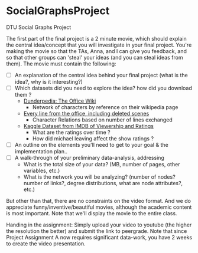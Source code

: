 # SocialGraphsProject
DTU Social Graphs Project

The first part of the final project is a 2 minute movie, which should explain the central idea/concept that you will investigate in your final project. You're making the movie so that the TAs, Anna, and I can give you feedback, and so that other groups can 'steal' your ideas (and you can steal ideas from them). The movie must contain the following:

- [ ] An explanation of the central idea behind your final project (what is the idea?, why is it interesting?)
- [ ] Which datasets did you need to explore the idea? how did you download them ?
  - [Dunderpedia: The Office Wiki](https://theoffice.fandom.com/wiki/Main_Page)
    - Network of characters by reference on their wikipedia page 
  - [Every line from the office, including deleted scenes](https://docs.google.com/spreadsheets/d/18wS5AAwOh8QO95RwHLS95POmSNKA2jjzdt0phrxeAE0/edit#gid=747974534)
    - Character Relations based on number of lines exchanged
  - [Kaggle Dataset from IMDB of Viewership and Ratings](https://www.kaggle.com/andreal314159/the-office-analysis-for-datacamp/data.) 
    - What are the ratings over time ? 
    - How did michael leaving affect the show ratings ?
- [ ] An outline on the elements you'll need to get to your goal & the implementation plan..
- [ ] A walk-through of your preliminary data-analysis, addressing
  - What is the total size of your data? (MB, number of pages, other variables, etc.)
  - What is the network you will be analyzing? (number of nodes? number of links?, degree distributions, what are node attributes?, etc.)

But other than that, there are no constraints on the video format. And we do appreciate funny/inventive/beautiful movies, although the academic content is most important. Note that we'll display the movie to the entire class.

Handing in the assignment: Simply upload your video to youtube (the higher the resolution the better) and submit the link to peergrade.
Note that since Project Assignment A now requires significant data-work, you have 2 weeks to create the video presentation.
